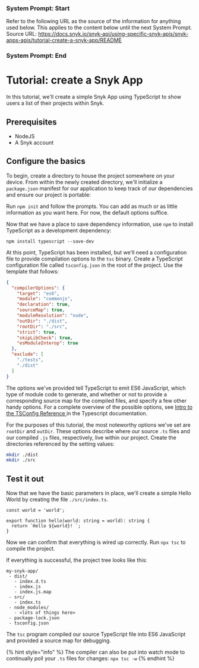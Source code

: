 ### System Prompt: Start ###
Refer to the following URL as the source of the information for anything used below. This applies to the content below until the next System Prompt.
Source URL: https://docs.snyk.io/snyk-api/using-specific-snyk-apis/snyk-apps-apis/tutorial-create-a-snyk-app/README
### System Prompt: End ###

# Tutorial: create a Snyk App

In this tutorial, we'll create a simple Snyk App using TypeScript to show users a list of their projects within Snyk.

## Prerequisites

* NodeJS
* A Snyk account

## Configure the basics

To begin, create a directory to house the project somewhere on your device. From within the newly created directory, we'll initialize a `package.json` manifest for our application to keep track of our dependencies and ensure our project is portable:

Run `npm init` and follow the prompts. You can add as much or as little information as you want here. For now, the default options suffice.

Now that we have a place to save dependency information, use `npm` to install TypeScript as a development dependency:

```
npm install typescript --save-dev
```

At this point, TypeScript has been installed, but we'll need a configuration file to provide compilation options to the `tsc` binary. Create a TypeScript configuration file called `tsconfig.json` in the root of the project. Use the template that follows:

```json
{
  "compilerOptions": {
    "target": "es6",
    "module": "commonjs",
    "declaration": true,
    "sourceMap": true,
    "moduleResolution": "node",
    "outDir": "./dist",
    "rootDir": "./src",
    "strict": true,
    "skipLibCheck": true,
    "esModuleInterop": true
  },
  "exclude": [
    "./tests",
    "./dist"
  ]
}
```

The options we've provided tell TypeScript to emit ES6 JavaScript, which type of module code to generate, and whether or not to provide a corresponding source map for the compiled files, and specify a few other handy options. For a complete overview of the possible options, see [Intro to the TSConfig Reference ](https://aka.ms/tsconfig.json)in the Typescript documentation.

For the purposes of this tutorial, the most noteworthy options we've set are `rootDir` and `outDir`. These options describe where our source `.ts` files and our compiled `.js` files, respectively, live within our project. Create the directories referenced by the setting values:

```bash
mkdir ./dist
mkdir ./src
```

## Test it out

Now that we have the basic parameters in place, we'll create a simple Hello World by creating the file `./src/index.ts`.

```
const world = 'world';

export function hello(world: string = world): string {
  return `Hello ${world}! `;
}
```

Now we can confirm that everything is wired up correctly. Run `npx tsc` to compile the project.

If everything is successful, the project tree looks like this:

```
my-snyk-app/
 - dist/
   - index.d.ts
   - index.js
   - index.js.map
 - src/
   - index.ts
 - node_modules/
   - <lots of things here>
 - package-lock.json
 - tsconfig.json
```

The `tsc` program compiled our source TypeScript file into ES6 JavaScript and provided a source map for debugging.

{% hint style="info" %}
The compiler can also be put into watch mode to continually poll your `.ts` files for changes: `npx tsc -w`
{% endhint %}
